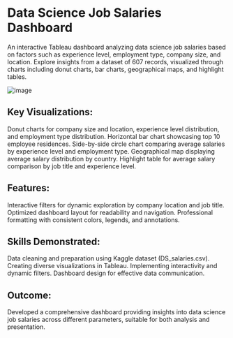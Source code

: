 # Data Science Job Salaries Dashboard

An interactive Tableau dashboard analyzing data science job salaries based on factors such as experience level, employment type, company size, and location. Explore insights from a dataset of 607 records, visualized through charts including donut charts, bar charts, geographical maps, and highlight tables.

![image](https://github.com/ShrutiKharate/DataScienceJob-Tableau-Dashboard/assets/100894465/89917c00-aef0-4b11-b5a9-f794a7d1384b)


## Key Visualizations:

Donut charts for company size and location, experience level distribution, and employment type distribution.
Horizontal bar chart showcasing top 10 employee residences.
Side-by-side circle chart comparing average salaries by experience level and employment type.
Geographical map displaying average salary distribution by country.
Highlight table for average salary comparison by job title and experience level.

## Features:

Interactive filters for dynamic exploration by company location and job title.
Optimized dashboard layout for readability and navigation.
Professional formatting with consistent colors, legends, and annotations.

## Skills Demonstrated:

Data cleaning and preparation using Kaggle dataset (DS_salaries.csv).
Creating diverse visualizations in Tableau.
Implementing interactivity and dynamic filters.
Dashboard design for effective data communication.

## Outcome:

Developed a comprehensive dashboard providing insights into data science job salaries across different parameters, suitable for both analysis and presentation.
